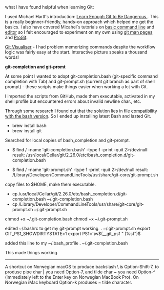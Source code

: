 what I have found helpful when learning Git:

I used Michael Hartl's introduction: [Learn Enough Git to Be Dangerous ](https://learnenough.com/git-tutorial). This is a really beginner-friendly, hands-on approach which helped me get the basics. I also have covered Micahel`s tutorials on [basic command line](https://www.learnenough.com/command-line-tutorial/basics) and [editor](https://www.learnenough.com/text-editor-tutorial/vim) so I felt encouraged to experiment on my own using [git man pages](https://helpmanual.io/man1/git/) and [ProGit](https://git-scm.com/book/en/v2).

[Git Visualiser](http://git-school.github.io/visualizing-git/) - I had problem memorizing commands despite the workflow logic was fairly easy at the start.
Interactive picture speaks a thousand words! 

**git-completion and git-promt**

At some point I wanted to adopt git-completion.bash (git-specific command completion with Tab) and git-prompt.sh (current git branch as part of shell prompt) - these scripts make things easier when working a lot with Git.

I imported the scripts from GitHub, made them executable, activated in my shell profile but encountered errors about invalid newline char., etc. 

Through some research I found out that the solution lies in file [compatibility with the bash version](https://itnext.io/upgrading-bash-on-macos-7138bd1066ba).
So I ended up installing latest Bash and lasted Git. 

* brew install bash 
* brew install git

Searched for local copies of bash_completion and git-prompt.

* $ find / -name 'git-completion.bash' -type f -print -quit 2>/dev/null
result: /usr/local/Cellar/git/2.26.0/etc/bash_completion.d/git-completion.bash

* $ find / -name 'git-prompt.sh' -type f -print -quit 2>/dev/null
result: /Library/Developer/CommandLineTools/usr/share/git-core/git-prompt.sh

copy files to $HOME, make them executable. 
* cp /usr/local/Cellar/git/2.26.0/etc/bash_completion.d/git-completion.bash ~/.git-completion.bash
* cp /Library/Developer/CommandLineTools/usr/share/git-core/git-prompt.sh ~/.git-prompt.sh

chmod +x ~/.git-completion.bash
chmod +x ~/.git-prompt.sh

edited ~/.bashrc to get my git-prompt working:
. ~/.git-prompt.sh
export GIT_PS1_SHOWDIRTYSTATE=1
export PS1='\w$(__git_ps1 " (%s)")\$

added this line to my ~/.bash_profile
. ~/.git-completion.bash

This made things working.

-------
A shortcut on Norwegian macOS to produce backslash \ is Option-Shift-7, to produse pipe char | you need Option-7, and tilde char ~ you need Option-^ (immediately left to the Enter key on Norwegian MacBook Pro). On Norwegian iMac keyboard Option-k produses ~ tilde character.

